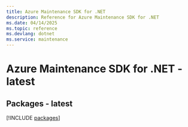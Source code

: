 ```yaml
---
title: Azure Maintenance SDK for .NET
description: Reference for Azure Maintenance SDK for .NET
ms.date: 04/14/2025
ms.topic: reference
ms.devlang: dotnet
ms.service: maintenance
---
```

# Azure Maintenance SDK for .NET - latest
## Packages - latest
[!INCLUDE [packages](maintenance-index.md)]